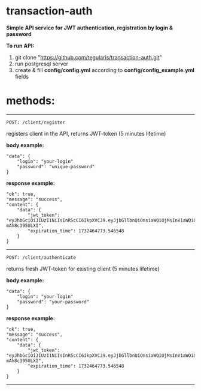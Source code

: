 # transaction-auth
<b>Simple API service for JWT authentication, registration by login &amp; password</b>


<b>To run API:</b>
1) git clone "https://github.com/tegularis/transaction-auth.git"
2) run postgresql server 
3) create & fill <b>config/config.yml</b> according to <b>config/config_example.yml</b> fields

# methods:

---
    POST: /client/register

registers client in the API, returns JWT-token (5 minutes lifetime)

<b>body example:</b>


    "data": {
        "login": "your-login"
        "password": "unique-password"
    }

<b>response example:</b>
    
    "ok": true,
    "message": "success",
    "content": {
        "data": {
            "jwt_token": "eyJhbGciOiJIUzI1NiIsInR5cCI6IkpXVCJ9.eyJjbGllbnQiOnsiaWQiOjMsInV1aWQiOiI0MDIyODI4ZS1iZjc1LTRlYjMtODZkOS1mNTZiOTRjYmIwZWUiLCJsb2dpbiI6InhYeFB1c3N5MjQzRGVzdHJveWVyMTIzIiwicGFzc3dvcmQiOiIxMjMifSwiZXhwaXJhdGlvbl90aW1lIjoxNzMyNDY0NzczLjU0NjU0OH0.d7vVALaf7PLiBbV8tZ9s_S5r__xC_g-mAh8c395ULXI",
            "expiration_time": 1732464773.546548
        }
    }

---

    POST: /client/authenticate

returns fresh JWT-token for existing client (5 minutes lifetime)

<b>body example:</b>


    "data": {
        "login": "your-login"
        "password": "your-password"
    }

<b>response example:</b>
    
    "ok": true,
    "message": "success",
    "content": {
        "data": {
            "jwt_token": "eyJhbGciOiJIUzI1NiIsInR5cCI6IkpXVCJ9.eyJjbGllbnQiOnsiaWQiOjMsInV1aWQiOiI0MDIyODI4ZS1iZjc1LTRlYjMtODZkOS1mNTZiOTRjYmIwZWUiLCJsb2dpbiI6InhYeFB1c3N5MjQzRGVzdHJveWVyMTIzIiwicGFzc3dvcmQiOiIxMjMifSwiZXhwaXJhdGlvbl90aW1lIjoxNzMyNDY0NzczLjU0NjU0OH0.d7vVALaf7PLiBbV8tZ9s_S5r__xC_g-mAh8c395ULXI",
            "expiration_time": 1732464773.546548
        }
    }

---